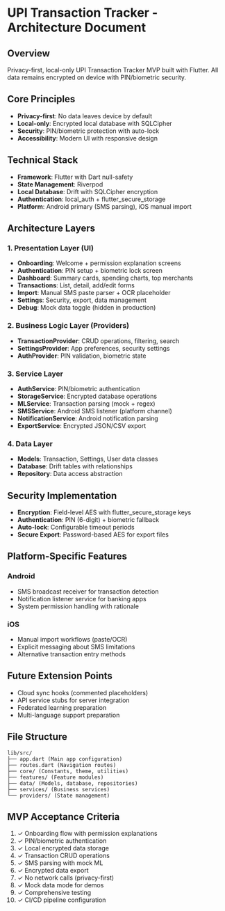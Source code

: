 # UPI Transaction Tracker - Architecture Document

## Overview
Privacy-first, local-only UPI Transaction Tracker MVP built with Flutter. All data remains encrypted on device with PIN/biometric security.

## Core Principles
- **Privacy-first**: No data leaves device by default
- **Local-only**: Encrypted local database with SQLCipher
- **Security**: PIN/biometric protection with auto-lock
- **Accessibility**: Modern UI with responsive design

## Technical Stack
- **Framework**: Flutter with Dart null-safety
- **State Management**: Riverpod
- **Local Database**: Drift with SQLCipher encryption
- **Authentication**: local_auth + flutter_secure_storage
- **Platform**: Android primary (SMS parsing), iOS manual import

## Architecture Layers

### 1. Presentation Layer (UI)
- **Onboarding**: Welcome + permission explanation screens
- **Authentication**: PIN setup + biometric lock screen
- **Dashboard**: Summary cards, spending charts, top merchants
- **Transactions**: List, detail, add/edit forms
- **Import**: Manual SMS paste parser + OCR placeholder
- **Settings**: Security, export, data management
- **Debug**: Mock data toggle (hidden in production)

### 2. Business Logic Layer (Providers)
- **TransactionProvider**: CRUD operations, filtering, search
- **SettingsProvider**: App preferences, security settings
- **AuthProvider**: PIN validation, biometric state

### 3. Service Layer
- **AuthService**: PIN/biometric authentication
- **StorageService**: Encrypted database operations
- **MLService**: Transaction parsing (mock + regex)
- **SMSService**: Android SMS listener (platform channel)
- **NotificationService**: Android notification parsing
- **ExportService**: Encrypted JSON/CSV export

### 4. Data Layer
- **Models**: Transaction, Settings, User data classes
- **Database**: Drift tables with relationships
- **Repository**: Data access abstraction

## Security Implementation
- **Encryption**: Field-level AES with flutter_secure_storage keys
- **Authentication**: PIN (6-digit) + biometric fallback
- **Auto-lock**: Configurable timeout periods
- **Secure Export**: Password-based AES for export files

## Platform-Specific Features

### Android
- SMS broadcast receiver for transaction detection
- Notification listener service for banking apps
- System permission handling with rationale

### iOS
- Manual import workflows (paste/OCR)
- Explicit messaging about SMS limitations
- Alternative transaction entry methods

## Future Extension Points
- Cloud sync hooks (commented placeholders)
- API service stubs for server integration
- Federated learning preparation
- Multi-language support preparation

## File Structure
```
lib/src/
├── app.dart (Main app configuration)
├── routes.dart (Navigation routes)
├── core/ (Constants, theme, utilities)
├── features/ (Feature modules)
├── data/ (Models, database, repositories)
├── services/ (Business services)
└── providers/ (State management)
```

## MVP Acceptance Criteria
1. ✓ Onboarding flow with permission explanations
2. ✓ PIN/biometric authentication
3. ✓ Local encrypted data storage
4. ✓ Transaction CRUD operations
5. ✓ SMS parsing with mock ML
6. ✓ Encrypted data export
7. ✓ No network calls (privacy-first)
8. ✓ Mock data mode for demos
9. ✓ Comprehensive testing
10. ✓ CI/CD pipeline configuration